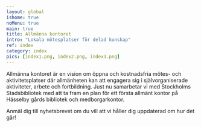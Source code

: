 ```yaml
---
layout: global
ishome: true
noMenu: true
main: true
title: Allmänna kontoret
intro: "Lokala mötesplatser för delad kunskap"
ref: index
category: index
pics: [index1.png, index2.png, index3.png]
---
```


Allmänna kontoret är en vision om öppna och kostnadsfria mötes- och aktivitetsplatser där allmänheten kan att engagera sig i självorganiserade aktiviteter, arbete och fortbildning. Just nu samarbetar vi med Stockholms Stadsbibliotek med att ta fram en plan för ett första allmänt kontor på Hässelby gårds bibliotek och medborgarkontor. 

Anmäl dig till nyhetsbrevet om du vill att vi håller dig uppdaterad om hur det går!

